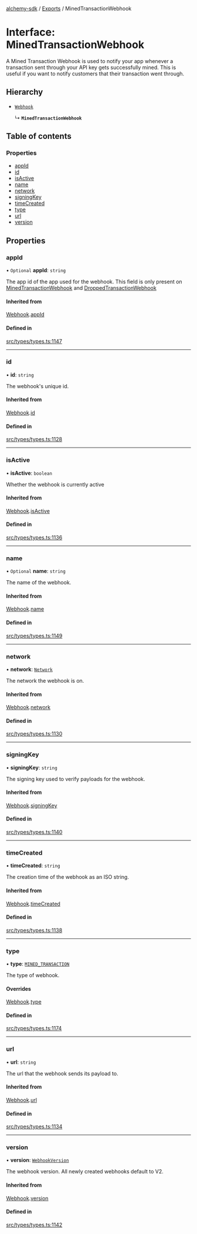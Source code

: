 [alchemy-sdk](../README.md) / [Exports](../modules.md) / MinedTransactionWebhook

# Interface: MinedTransactionWebhook

A Mined Transaction Webhook is used to notify your app whenever a transaction
sent through your API key gets successfully mined. This is useful if you want
to notify customers that their transaction went through.

## Hierarchy

- [`Webhook`](Webhook.md)

  ↳ **`MinedTransactionWebhook`**

## Table of contents

### Properties

- [appId](MinedTransactionWebhook.md#appid)
- [id](MinedTransactionWebhook.md#id)
- [isActive](MinedTransactionWebhook.md#isactive)
- [name](MinedTransactionWebhook.md#name)
- [network](MinedTransactionWebhook.md#network)
- [signingKey](MinedTransactionWebhook.md#signingkey)
- [timeCreated](MinedTransactionWebhook.md#timecreated)
- [type](MinedTransactionWebhook.md#type)
- [url](MinedTransactionWebhook.md#url)
- [version](MinedTransactionWebhook.md#version)

## Properties

### appId

• `Optional` **appId**: `string`

The app id of the app used for the webhook. This field is only present on
[MinedTransactionWebhook](MinedTransactionWebhook.md) and [DroppedTransactionWebhook](DroppedTransactionWebhook.md)

#### Inherited from

[Webhook](Webhook.md).[appId](Webhook.md#appid)

#### Defined in

[src/types/types.ts:1147](https://github.com/alchemyplatform/alchemy-sdk-js/blob/873c9882/src/types/types.ts#L1147)

___

### id

• **id**: `string`

The webhook's unique id.

#### Inherited from

[Webhook](Webhook.md).[id](Webhook.md#id)

#### Defined in

[src/types/types.ts:1128](https://github.com/alchemyplatform/alchemy-sdk-js/blob/873c9882/src/types/types.ts#L1128)

___

### isActive

• **isActive**: `boolean`

Whether the webhook is currently active

#### Inherited from

[Webhook](Webhook.md).[isActive](Webhook.md#isactive)

#### Defined in

[src/types/types.ts:1136](https://github.com/alchemyplatform/alchemy-sdk-js/blob/873c9882/src/types/types.ts#L1136)

___

### name

• `Optional` **name**: `string`

The name of the webhook.

#### Inherited from

[Webhook](Webhook.md).[name](Webhook.md#name)

#### Defined in

[src/types/types.ts:1149](https://github.com/alchemyplatform/alchemy-sdk-js/blob/873c9882/src/types/types.ts#L1149)

___

### network

• **network**: [`Network`](../enums/Network.md)

The network the webhook is on.

#### Inherited from

[Webhook](Webhook.md).[network](Webhook.md#network)

#### Defined in

[src/types/types.ts:1130](https://github.com/alchemyplatform/alchemy-sdk-js/blob/873c9882/src/types/types.ts#L1130)

___

### signingKey

• **signingKey**: `string`

The signing key used to verify payloads for the webhook.

#### Inherited from

[Webhook](Webhook.md).[signingKey](Webhook.md#signingkey)

#### Defined in

[src/types/types.ts:1140](https://github.com/alchemyplatform/alchemy-sdk-js/blob/873c9882/src/types/types.ts#L1140)

___

### timeCreated

• **timeCreated**: `string`

The creation time of the webhook as an ISO string.

#### Inherited from

[Webhook](Webhook.md).[timeCreated](Webhook.md#timecreated)

#### Defined in

[src/types/types.ts:1138](https://github.com/alchemyplatform/alchemy-sdk-js/blob/873c9882/src/types/types.ts#L1138)

___

### type

• **type**: [`MINED_TRANSACTION`](../enums/WebhookType.md#mined_transaction)

The type of webhook.

#### Overrides

[Webhook](Webhook.md).[type](Webhook.md#type)

#### Defined in

[src/types/types.ts:1174](https://github.com/alchemyplatform/alchemy-sdk-js/blob/873c9882/src/types/types.ts#L1174)

___

### url

• **url**: `string`

The url that the webhook sends its payload to.

#### Inherited from

[Webhook](Webhook.md).[url](Webhook.md#url)

#### Defined in

[src/types/types.ts:1134](https://github.com/alchemyplatform/alchemy-sdk-js/blob/873c9882/src/types/types.ts#L1134)

___

### version

• **version**: [`WebhookVersion`](../enums/WebhookVersion.md)

The webhook version. All newly created webhooks default to V2.

#### Inherited from

[Webhook](Webhook.md).[version](Webhook.md#version)

#### Defined in

[src/types/types.ts:1142](https://github.com/alchemyplatform/alchemy-sdk-js/blob/873c9882/src/types/types.ts#L1142)
